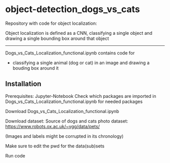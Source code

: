 
# object-detection_dogs_vs_cats

Repository with code for object localization:

Object localization is defined as a CNN, classifying a single object and drawing a single bounding box around that object

---------------------------------------------------


Dogs_vs_Cats_Localization_functional.ipynb contains code for
  - classifying a single animal (dog or cat) in an image and drawing a bouding box around it
  
  
## Installation

Prerequisites:
Jupyter-Notebook
Check which packages are imported in Dogs_vs_Cats_Localization_functional.ipynb for needed packages

Download Dogs_vs_Cats_Localization_functional.ipynb 

Download dataset:
Source of dogs and cats photo dataset: https://www.robots.ox.ac.uk/~vgg/data/pets/

(Images and labels might be corrupted in its chronology)

Make sure to edit the pwd for the data(sub)sets

Run code 
